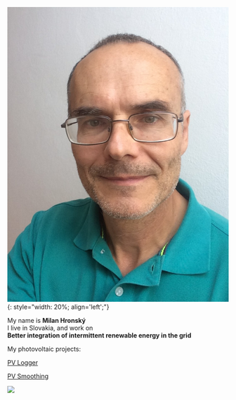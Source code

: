 ![Milan](img/Milan.jpg){: style="width: 20%; align='left';"}

My name is **Milan Hronský**  
I live in Slovakia, and work on  
**Better integration of intermittent renewable energy in the grid**

My photovoltaic projects:

[PV Logger](https://mhrons.github.io/pv_log/)

[PV Smoothing](https://mhrons.github.io/pv_smooth/)

![](https://komarev.com/ghpvc/?username=mhrons&color=blue)
